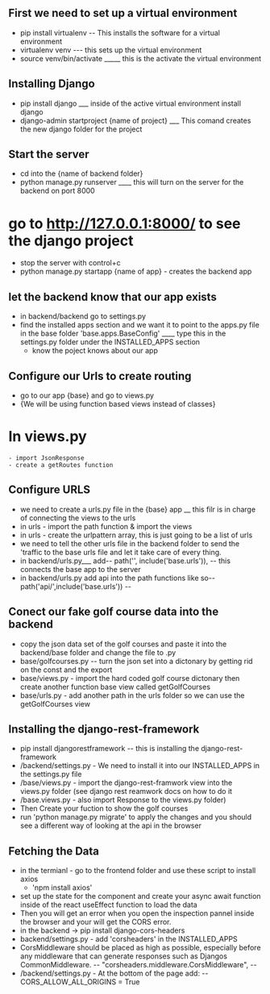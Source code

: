 ## First we need to set up a virtual environment
- pip install virtualenv -- This installs the software for a virtual environment
- virtualenv venv --- this sets up the virtual environment
- source venv/bin/activate _____ this is the activate the virtual environment

## Installing Django
- pip install django ___ inside of the active virtual environment install django
- django-admin startproject {name of project} ___ This comand creates the new django folder for the project

## Start the server
- cd into the {name of backend folder}
- python manage.py runserver ____ this will turn on the server for the backend on port 8000
# go to http://127.0.0.1:8000/ to see the django project
- stop the server with control+c
- python manage.py startapp {name of app} - creates the backend app


## let the backend know that our app exists
- in backend/backend go to settings.py
- find the installed apps section and we want it to point to the apps.py file in the base folder
    'base.apps.BaseConfig' ____ type this in the settings.py folder under the INSTALLED_APPS section
    - know the poject knows about our app

## Configure our Urls to create routing
- go to our app {base} and go to views.py
- {We will be using function based views instead of classes}
# In views.py
    - import JsonResponse
    - create a getRoutes function

## Configure URLS
- we need to create a urls.py file in the {base} app __ this filr is in charge of connecting the views to the urls
- in urls - import the path function & import the views
- in urls - create the urlpattern array, this is just going to be a list of urls
- we need to tell the other urls file in the backend folder to send the 'traffic to the base urls file and let it take care of every thing.
- in backend/urls.py___ add-- path('', include('base.urls')), -- this connects the base app to the server 
- in backend/urls.py add api into the path functions like so-- path('api/',include('base.urls')) --

## Conect our fake golf course data into the backend
- copy the json data set of the golf courses and paste it into the backend/base folder and change the file to .py
- base/golfcourses.py -- turn the json set into a dictonary by getting rid on the const and the export
- base/views.py - import the hard coded golf course dictonary then create another function base view called getGolfCourses
- base/urls.py - add another path in the urls folder so we can use the getGolfCourses view


## Installing the django-rest-framework
- pip install djangorestframework -- this is installing the django-rest-framework
- /backend/settings.py - We need to install it into our INSTALLED_APPS in the settings.py file
- /base/views.py - import the django-rest-framwork view into the views.py folder (see django rest reamwork docs on how to do it
- /base.views.py - also import Response to the views.py folder)
- Then Create your fuction to show the golf courses
- run 'python manage.py migrate' to apply the changes and you should see a different way of looking at the api in the browser


## Fetching the Data
- in the termianl - go to the frontend folder and use these script to install axios
    - 'npm install axios'
- set up the state for the component and create your async await function inside of the react useEffect function to load the data
- Then you will get an error when you open the inspection pannel inside the browser and your will get the CORS error.
- in the backend -> pip install django-cors-headers
- backend/settings.py - add 'corsheaders' in the INSTALLED_APPS
- CorsMiddleware should be placed as high as possible, especially before any middleware that can generate responses such as Djangos CommonMiddleware.
    -- "corsheaders.middleware.CorsMiddleware", --
- /backend/settings.py -  At the bottom of the page add:
    -- CORS_ALLOW_ALL_ORIGINS = True


